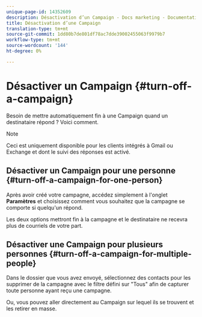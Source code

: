```yaml
---
unique-page-id: 14352609
description: Désactivation d’un Campaign - Docs marketing - Documentation du produit
title: Désactivation d’une Campaign
translation-type: tm+mt
source-git-commit: 1dd80b7de801df78ac7dde39002455063f9979b7
workflow-type: tm+mt
source-wordcount: '144'
ht-degree: 0%

---
```



# Désactiver un Campaign {#turn-off-a-campaign}

Besoin de mettre automatiquement fin à une Campaign quand un destinataire répond ? Voici comment.

>[!NOTE]
>
>Ceci est uniquement disponible pour les clients intégrés à Gmail ou Exchange et dont le suivi des réponses est activé.

## Désactiver un Campaign pour une personne {#turn-off-a-campaign-for-one-person}

Après avoir créé votre campagne, accédez simplement à l&#39;onglet **Paramètres** et choisissez comment vous souhaitez que la campagne se comporte si quelqu&#39;un répond.

Les deux options mettront fin à la campagne et le destinataire ne recevra plus de courriels de votre part.

## Désactiver une Campaign pour plusieurs personnes {#turn-off-a-campaign-for-multiple-people}

Dans le dossier que vous avez envoyé, sélectionnez des contacts pour les supprimer de la campagne avec le filtre défini sur &quot;Tous&quot; afin de capturer toute personne ayant reçu une campagne.

Ou, vous pouvez aller directement au Campaign sur lequel ils se trouvent et les retirer en masse.
